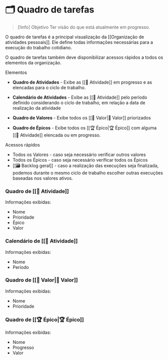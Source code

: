 # 🗂️ Quadro de tarefas

> [!info] Objetivo
> Ter visão do que está atualmente em progresso.

O quadro de tarefas é a principal visualização da [[Organização de atividades pessoais]]. Ele define todas informações necessárias para a execução do trabalho cotidiano.

O quadro de tarefas também deve disponibilizar acessos rápidos a todos os elementos da organização.

Elementos

- **Quadro de Atividades** - Exibe as [[🚧 Atividade]] em progresso e as elencadas para o ciclo de trabalho.

- **Calendário de Atividades** - Exibe as [[🚧 Atividade]] pelo período definido considerando o ciclo de trabalho, em relação a data de realização da atividade

- **Quadro de Valores** - Exibe todos os [[🌟 Valor|🌟 Valor]] priorizados

- **Quadro de Épicos** - Exibe todos os [[🏆 Épico|🏆 Épico]] com alguma [[🚧 Atividade]] elencada ou em progresso.

Acessos rápidos

- Todos os Valores - caso seja necessário verificar outros valores
- Todos os Épicos - caso seja necessário verificar todos os Épicos
- [[🗃️ Backlog geral]] - caso a realização das execuções seja finalizada, podemos durante o mesmo ciclo de trabalho escolher outras execuções baseadas nos valores ativos.

### Quadro de [[🚧 Atividade]]

Informações exibidas:

- Nome 
- Prioridade
- Épico
- Valor

### Calendário de [[🚧 Atividade]]

Informações exibidas:

- Nome
- Período

### Quadro de [[🌟 Valor|🌟 Valor]]

Informações exibidas:

- Nome
- Prioridade

### Quadro de [[🏆 Épico|🏆 Épico]]

Informações exibidas:

- Nome
- Progresso
- Valor
